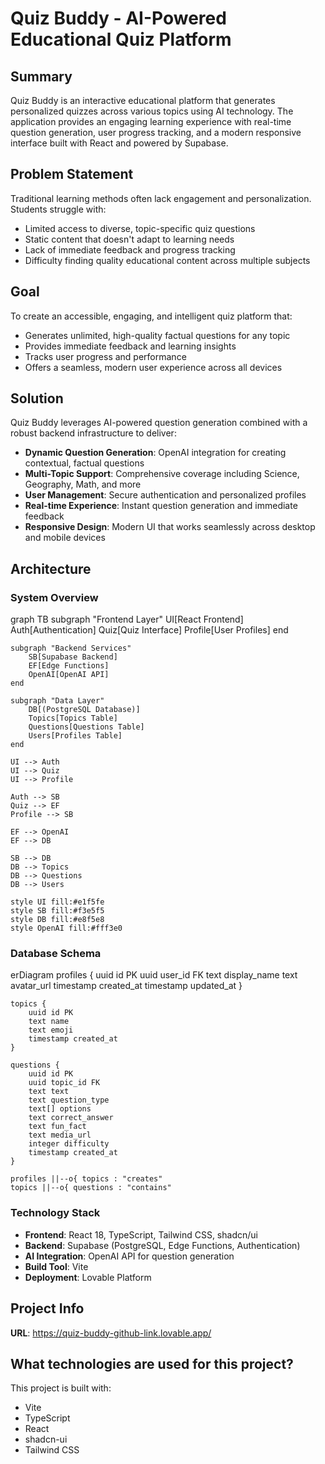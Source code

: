 # Quiz Buddy - AI-Powered Educational Quiz Platform

## Summary
Quiz Buddy is an interactive educational platform that generates personalized quizzes across various topics using AI technology. The application provides an engaging learning experience with real-time question generation, user progress tracking, and a modern responsive interface built with React and powered by Supabase.

## Problem Statement
Traditional learning methods often lack engagement and personalization. Students struggle with:
- Limited access to diverse, topic-specific quiz questions
- Static content that doesn't adapt to learning needs
- Lack of immediate feedback and progress tracking
- Difficulty finding quality educational content across multiple subjects

## Goal
To create an accessible, engaging, and intelligent quiz platform that:
- Generates unlimited, high-quality factual questions for any topic
- Provides immediate feedback and learning insights
- Tracks user progress and performance
- Offers a seamless, modern user experience across all devices

## Solution
Quiz Buddy leverages AI-powered question generation combined with a robust backend infrastructure to deliver:
- **Dynamic Question Generation**: OpenAI integration for creating contextual, factual questions
- **Multi-Topic Support**: Comprehensive coverage including Science, Geography, Math, and more
- **User Management**: Secure authentication and personalized profiles
- **Real-time Experience**: Instant question generation and immediate feedback
- **Responsive Design**: Modern UI that works seamlessly across desktop and mobile devices

## Architecture

### System Overview
<lov-mermaid>
graph TB
    subgraph "Frontend Layer"
        UI[React Frontend]
        Auth[Authentication]
        Quiz[Quiz Interface]
        Profile[User Profiles]
    end
    
    subgraph "Backend Services"
        SB[Supabase Backend]
        EF[Edge Functions]
        OpenAI[OpenAI API]
    end
    
    subgraph "Data Layer"
        DB[(PostgreSQL Database)]
        Topics[Topics Table]
        Questions[Questions Table]
        Users[Profiles Table]
    end
    
    UI --> Auth
    UI --> Quiz
    UI --> Profile
    
    Auth --> SB
    Quiz --> EF
    Profile --> SB
    
    EF --> OpenAI
    EF --> DB
    
    SB --> DB
    DB --> Topics
    DB --> Questions
    DB --> Users
    
    style UI fill:#e1f5fe
    style SB fill:#f3e5f5
    style DB fill:#e8f5e8
    style OpenAI fill:#fff3e0
</lov-mermaid>

### Database Schema
<lov-mermaid>
erDiagram
    profiles {
        uuid id PK
        uuid user_id FK
        text display_name
        text avatar_url
        timestamp created_at
        timestamp updated_at
    }
    
    topics {
        uuid id PK
        text name
        text emoji
        timestamp created_at
    }
    
    questions {
        uuid id PK
        uuid topic_id FK
        text text
        text question_type
        text[] options
        text correct_answer
        text fun_fact
        text media_url
        integer difficulty
        timestamp created_at
    }
    
    profiles ||--o{ topics : "creates"
    topics ||--o{ questions : "contains"
</lov-mermaid>

### Technology Stack
- **Frontend**: React 18, TypeScript, Tailwind CSS, shadcn/ui
- **Backend**: Supabase (PostgreSQL, Edge Functions, Authentication)
- **AI Integration**: OpenAI API for question generation
- **Build Tool**: Vite
- **Deployment**: Lovable Platform

## Project Info

**URL**: https://quiz-buddy-github-link.lovable.app/

## What technologies are used for this project?

This project is built with:

- Vite
- TypeScript
- React
- shadcn-ui
- Tailwind CSS


